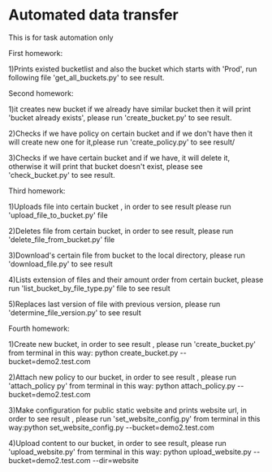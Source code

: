 # Automated data transfer
This is for task automation only

First homework:
  
1)Prints existed bucketlist and also the  bucket which starts with 'Prod',
run following file 'get_all_buckets.py'  to see result.

Second homework:
  
1)it creates new bucket if we already have similar bucket then it will print
  'bucket already exists', please run 'create_bucket.py' to see result.

2)Checks if we have policy on certain bucket and if we don't have then it will 
create new one for it,please run 'create_policy.py' to see result/

3)Checks if we have certain bucket and if we have, it will delete it,
otherwise it will print that bucket doesn't exist, please see 'check_bucket.py' to see result.


Third homework:

1)Uploads file into certain bucket , in order to see result please run 'upload_file_to_bucket.py' file

2)Deletes file from certain bucket, in order to see result, please run 'delete_file_from_bucket.py' file

3)Download's certain file from bucket to the local directory, please run 'download_file.py' to see result

4)Lists extension of files and their amount order from certain bucket, please run 'list_bucket_by_file_type.py' file to see result

5)Replaces last version of file with previous version, please run 'determine_file_version.py' to see result


Fourth homework:

1)Create new bucket, in order to see result , please run 'create_bucket.py' from terminal in this way:
python create_bucket.py --bucket=demo2.test.com

2)Attach new policy to our bucket, in order to see result , please run 'attach_policy py' from terminal in this way:
python attach_policy.py --bucket=demo2.test.com

3)Make configuration for public static website and prints website url, in order to see result , please run 'set_website_config.py' from terminal
in this way:python set_website_config.py --bucket=demo2.test.com

4)Upload content to our bucket, in order to see result, please run 'upload_website.py' from terminal in this way:
python upload_website.py --bucket=demo2.test.com --dir=website
